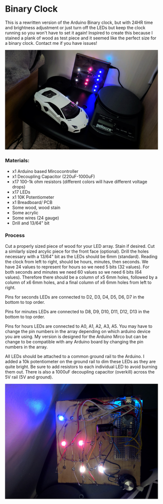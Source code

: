 # Binary Clock
This is a rewritten version of the Arduino Binary clock, but with 24HR time and brightness adjustment or just turn off the LEDs but keep the clock running so you won't have to set it again! Inspired to create this because I stained a plank of wood as test piece and it seemed like the perfect size for a binary clock. Contact me if you have issues!

![binaryclk](front.jpg)

### Materials:
- x1 Arduino based Mircocontroller
- x1 Decoupling Capacitor (220uF-1000uF)
- x17 100-1k ohm resistors (different colors will have different voltage drops)
- x17 LEDs
- x1 10K Potentiometer
- x1 Breadboard/ PCB
- Some wood, wood stain
- Some acrylic
- Some wires (24 gauge)
- Drill and 13/64" bit
  
### Process
Cut a properly sized piece of wood for your LED array. Stain if desired. Cut a similarly sized arcylic piece for the front face (optional). Drill the holes necessary with a 13/64" bit as the LEDs should be 6mm (standard). Reading the clock from left to right, should be hours, minutes, then seconds. We have 24 values to represent for hours so we need 5 bits (32 values). For both seconds and minutes we need 60 values so we need 6 bits (64 values). Therefore there should be a column of x5 6mm holes, followed by a column of x6 6mm holes, and a final column of x6 6mm holes from left to right.

Pins for seconds LEDs are connected to D2, D3, D4, D5, D6, D7 in the bottom to top order. 

Pins for minutes LEDs are connected to D8, D9, D10, D11, D12, D13 in the bottom to top order.

Pins for hours LEDs are connected to A0, A1, A2, A3, A5. You may have to change the pin numbers in the array depending on which arduino device you are using. My version is designed for the Arduino Mirco but can be change to be compatible with any Arduino board by changing the pin numbers in the array. 

All LEDs should be attached to a common ground rail to the Arduino. I added a 10k potentiometer on the ground rail to dim these LEDs as they are quite bright. Be sure to add resistors to each individual LED to avoid burning them out. There is also a 1000uF decoupling capacitor (overkill) across the 5V rail (5V and ground).

![back](back.jpg)

